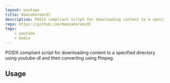 ```yaml
---
layout: package
title: HamzaKerem/dl
description: POSIX compliant script for downloading content to a specified directory using youtube-dl and then converting using ffmpeg.
repo: https://github.com/HamzaKerem/dl
tags:
    - youtube
    - media
---
```

 
POSIX compliant script for downloading content to a specified directory using youtube-dl and then converting using ffmpeg.
 
## Usage
 
